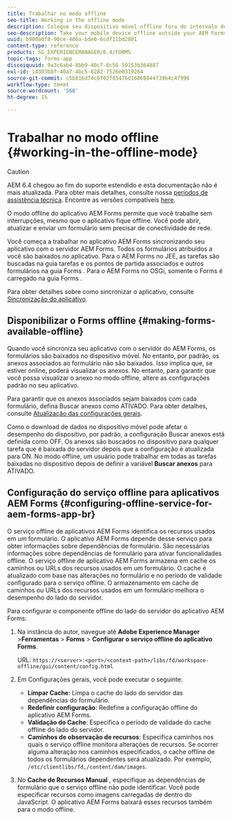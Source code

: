 ```yaml
---
title: Trabalhar no modo offline
seo-title: Working in the offline mode
description: Coloque seu dispositivo móvel offline fora do intervalo de rede do AEM Forms ou em um modo totalmente offline e trabalhe no aplicativo AEM Forms
seo-description: Take your mobile device offline outside your AEM Forms network range or in a completely offline mode and work on the AEM Forms app
uuid: b900a0f8-90ce-486a-bde6-6cdf11bd2801
content-type: reference
products: SG_EXPERIENCEMANAGER/6.4/FORMS
topic-tags: forms-app
discoiquuid: 9a3c6ab4-8bb9-40c7-8c56-59153b364887
exl-id: 14303b8f-40a7-4bc5-8282-7526e0319264
source-git-commit: c5b816d74c6f02f85476d16868844f39b4c47996
workflow-type: tm+mt
source-wordcount: '568'
ht-degree: 1%

---
```


# Trabalhar no modo offline {#working-in-the-offline-mode}

>[!CAUTION]
>
>AEM 6.4 chegou ao fim do suporte estendido e esta documentação não é mais atualizada. Para obter mais detalhes, consulte nossa [períodos de assistência técnica](https://helpx.adobe.com/br/support/programs/eol-matrix.html). Encontre as versões compatíveis [here](https://experienceleague.adobe.com/docs/).

O modo offline do aplicativo AEM Forms permite que você trabalhe sem interrupções, mesmo que o aplicativo fique offline. Você pode abrir, atualizar e enviar um formulário sem precisar de conectividade de rede.

Você começa a trabalhar no aplicativo AEM Forms sincronizando seu aplicativo com o servidor AEM Forms. Todos os formulários atribuídos a você são baixados no aplicativo. Para o AEM Forms no JEE, as tarefas são buscadas na guia tarefas e os pontos de partida associados e outros formulários na guia Forms . Para o AEM Forms no OSGi, somente o Forms é carregado na guia Forms .

Para obter detalhes sobre como sincronizar o aplicativo, consulte [Sincronização do aplicativo](/help/forms/using/sync-app.md).

## Disponibilizar o Forms offline {#making-forms-available-offline}

Quando você sincroniza seu aplicativo com o servidor do AEM Forms, os formulários são baixados no dispositivo móvel. No entanto, por padrão, os anexos associados ao formulário não são baixados. Isso implica que, se estiver online, poderá visualizar os anexos. No entanto, para garantir que você possa visualizar o anexo no modo offline, altere as configurações padrão no seu aplicativo.

Para garantir que os anexos associados sejam baixados com cada formulário, defina Buscar anexos como ATIVADO. Para obter detalhes, consulte [Atualização das configurações gerais](/help/forms/using/update-general-settings.md).

Como o download de dados no dispositivo móvel pode afetar o desempenho do dispositivo, por padrão, a configuração Buscar anexos está definida como OFF. Os anexos são buscados no dispositivo para qualquer tarefa que é baixada do servidor depois que a configuração é atualizada para ON. No modo offline, um usuário pode trabalhar em todas as tarefas baixadas no dispositivo depois de definir a variável **Buscar anexos** para ATIVADO.

## Configuração do serviço offline para aplicativos AEM Forms {#configuring-offline-service-for-aem-forms-app-br}

O serviço offline de aplicativos AEM Forms identifica os recursos usados em um formulário. O aplicativo AEM Forms depende desse serviço para obter informações sobre dependências de formulário. São necessárias informações sobre dependências de formulário para ativar funcionalidades offline. O serviço offline de aplicativo AEM Forms armazena em cache os caminhos ou URLs dos recursos usados em um formulário. O cache é atualizado com base nas alterações no formulário e no período de validade configurado para o serviço offline. O armazenamento em cache de caminhos ou URLs dos recursos usados em um formulário melhora o desempenho do lado do servidor.

Para configurar o componente offline do lado do servidor do aplicativo AEM Forms:

1. Na instância do autor, navegue até **Adobe Experience Manager** >**Ferramentas** > **Forms** > **Configurar o serviço offline do aplicativo Forms**.

   URL: `https://<server>:<port>/<context-path>/libs/fd/workspace-offline/gui/content/config.html`

1. Em Configurações gerais, você pode executar o seguinte:

   * **Limpar Cache**: Limpa o cache do lado do servidor das dependências do formulário.
   * **Redefinir configuração**: Redefine a configuração offline do aplicativo AEM Forms.
   * **Validação do Cache**: Especifica o período de validade do cache offline do lado do servidor.
   * **Caminhos de observação de recursos**: Especifica caminhos nos quais o serviço offline monitora alterações de recursos. Se ocorrer alguma alteração nos caminhos especificados, o cache offline de todos os formulários dependentes será atualizado. Por exemplo, `/etc/clientlibs/fd,/content/dam/images`.

1. No **Cache de Recursos Manual** , especifique as dependências de formulário que o serviço offline não pode identificar. Você pode especificar recursos como imagens carregadas de dentro do JavaScript. O aplicativo AEM Forms baixará esses recursos também para o modo offline.
